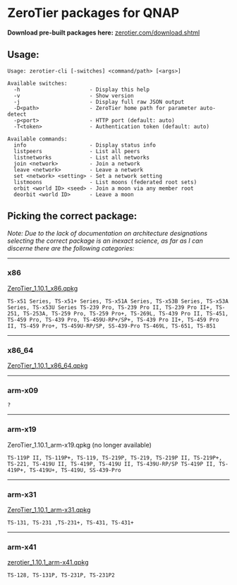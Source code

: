 ZeroTier packages for QNAP 
==

**Download pre-built packages here:** [zerotier.com/download.shtml](https://zerotier.com/download.shtml)

## Usage:

```
Usage: zerotier-cli [-switches] <command/path> [<args>]

Available switches:
  -h                      - Display this help
  -v                      - Show version
  -j                      - Display full raw JSON output
  -D<path>                - ZeroTier home path for parameter auto-detect
  -p<port>                - HTTP port (default: auto)
  -T<token>               - Authentication token (default: auto)

Available commands:
  info                    - Display status info
  listpeers               - List all peers
  listnetworks            - List all networks
  join <network>          - Join a network
  leave <network>         - Leave a network
  set <network> <setting> - Set a network setting
  listmoons               - List moons (federated root sets)
  orbit <world ID> <seed> - Join a moon via any member root
  deorbit <world ID>      - Leave a moon
```


## Picking the correct package:
*Note: Due to the lack of documentation on architecture designations selecting the correct package is an inexact science, as far as I can discerne there are the following categories:*

***

### x86

[ZeroTier_1.10.1_x86.qpkg](https://download.zerotier.com/dist/qnap/zerotier_1.10.1_x86.qpkg?pk_campaign=github_zerotiernas)

```
TS-x51 Series, TS-x51+ Series, TS-x51A Series, TS-x53B Series, TS-x53A Series, TS-x53U Series TS-239 Pro, TS-239 Pro II, TS-239 Pro II+, TS-251, TS-253A, TS-259 Pro, TS-259 Pro+, TS-269L, TS-439 Pro II, TS-451, TS-459 Pro, TS-439 Pro, TS-459U-RP+/SP+, TS-439 Pro II+, TS-459 Pro II, TS-459 Pro+, TS-459U-RP/SP, SS-439-Pro TS-469L, TS-651, TS-851
```

***

### x86_64

[ZeroTier_1.10.1_x86_64.qpkg](https://download.zerotier.com/dist/qnap/zerotier_1.10.1_x86_64.qpkg?pk_campaign=github_zerotiernas)

***

### arm-x09

`?`

***

### arm-x19

ZeroTier_1.10.1_arm-x19.qpkg (no longer available)

```
TS-119P II, TS-119P+, TS-119, TS-219P, TS-219, TS-219P II, TS-219P+, TS-221, TS-419U II, TS-419P, TS-419U II, TS-439U-RP/SP TS-419P II, TS-419P+, TS-419U+, TS-419U, SS-439-Pro
```

***

### arm-x31

[ZeroTier_1.10.1_arm-x31.qpkg](https://download.zerotier.com/dist/qnap/zerotier_1.10.1_arm-x31.qpkg?pk_campaign=github_zerotiernas)

```
TS-131, TS-231 ,TS-231+, TS-431, TS-431+
```

***

### arm-x41

[zerotier_1.10.1_arm-x41.qpkg](https://download.zerotier.com/dist/qnap/zerotier_1.10.1_arm-x41.qpkg?pk_campaign=github_zerotiernas)

```
TS-128, TS-131P, TS-231P, TS-231P2
```
